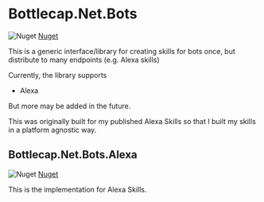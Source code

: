 # Bottlecap.Net.Bots

![Nuget](https://img.shields.io/nuget/v/bottlecap.net.bots.svg)
[Nuget](https://www.nuget.org/packages/Bottlecap.Net.Bots/0.2.0-alpha)

This is a generic interface/library for creating skills for bots once, but distribute to many endpoints (e.g. Alexa skills)

Currently, the library supports
* Alexa

But more may be added in the future.

This was originally built for my published Alexa Skills so that I built my skills in a platform agnostic way.

## Bottlecap.Net.Bots.Alexa

![Nuget](https://img.shields.io/nuget/v/bottlecap.net.bots.alexa.svg)
[Nuget](https://www.nuget.org/packages/Bottlecap.Net.Bots.Alexa/0.2.0-alpha)

This is the implementation for Alexa Skills.